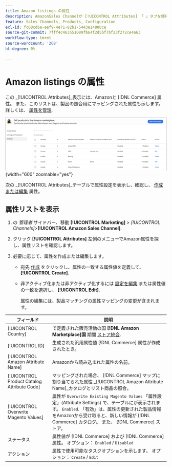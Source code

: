 ```yaml
---
title: Amazon listings の属性
description: AmazonSales Channelが [!UICONTROL Attributes] 「 」タブを使用して、Amazonおよびコマース属性のリストと、それらが製品の照合にどのようにマッピングされているかを監視します。
feature: Sales Channels, Products, Configuration
exl-id: fc08cd6e-eef9-4e71-82b1-5443e14800ce
source-git-commit: 7fff4c463551089fb64f2d5bf7bf23f272ce4663
workflow-type: tm+mt
source-wordcount: '268'
ht-degree: 0%

---
```


# Amazon listings の属性

この _[!UICONTROL Attributes]_表示には、Amazonと [!DNL Commerce] 属性。 また、このリストは、製品の照合用にマッピングされた属性も示します。 詳しくは、 [属性を管理](./managing-attributes.md).

![属性ビュー](assets/amazon-attributes-view.png){width="600" zoomable="yes"}

次の _[!UICONTROL Attributes]_テーブルで属性設定を表示し、確認し、 [作成または編集](./creating-attributes.md) 属性。

## 属性リストを表示

1. の _管理者_ サイドバー、移動 **[!UICONTROL Marketing]** > _[!UICONTROL Channels]_>**[!UICONTROL Amazon Sales Channel]**.

1. クリック **[!UICONTROL Attributes]** 左側のメニューでAmazon属性を探し、属性リストを確認します。

1. 必要に応じて、属性を作成または編集します。

   - 宛先 [作成](./creating-attributes.md#create-an-attribute) をクリックし、属性の一致する属性値を定義して、 **[!UICONTROL Create]**.

   - 非アクティブ化または非アクティブ化するには [設定を編集](./creating-attributes.md#edit-an-attribute) または属性値の一致を選択し、 **[!UICONTROL Edit]**.

     属性の編集には、製品マッチングの属性マッピングの変更が含まれます。

| フィールド | 説明 |
|---------------------------------------------|---------------------------------------------------------------------------------------------------------------------------------------------------------------------------------------------------------------------------------------------------------------------------------------------------------------------------------------------------------------------------------------------------------------------|
| [!UICONTROL Country] | で定義された販売活動の国  **[!DNL Amazon Marketplace]国** 期間 [ストア統合](./store-integration.md). |
| [!UICONTROL ID] | 生成された汎用属性値 [!DNL Commerce] 属性が作成されたとき。 |
| [!UICONTROL Amazon Attribute Name] | Amazonから読み込まれた属性の名前。 |
| [!UICONTROL Product Catalog Attribute Code] | マッピングされた場合、 [!DNL Commerce] マップに割り当てられた属性 _[!UICONTROL Amazon Attribute Name]_カタログとリスト商品の照合。 |
| [!UICONTROL Overwrite Magento Values] | 属性が `Overwrite Existing Magento Values` 「属性設定」(Attribute Settings) で、テーブルにが表示されます。 `Enabled`. 「有効」は、属性の更新された製品情報をAmazonから受け取ると、新しい情報が [!DNL Commerce] カタログ。 また、 [!DNL Commerce] ストア。 |
| ステータス | 属性値が [!DNL Commerce] および [!DNL Commerce] 属性。 オプション： `Enabled` / `Disabled` |
| アクション | 属性で使用可能なタスクオプションを示します。 オプション： `Create` / `Edit` |
